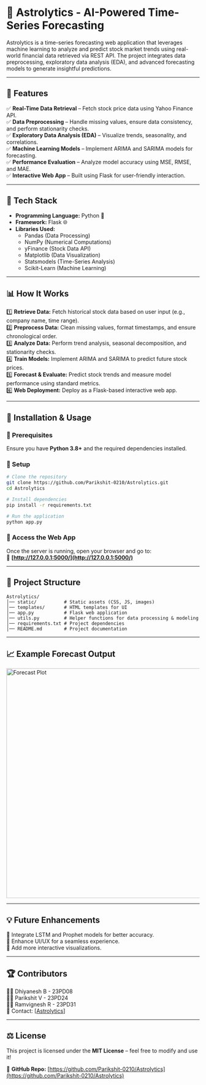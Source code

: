 # 🚀 Astrolytics - AI-Powered Time-Series Forecasting

Astrolytics is a time-series forecasting web application that leverages machine learning to analyze and predict stock market trends using real-world financial data retrieved via REST API. The project integrates data preprocessing, exploratory data analysis (EDA), and advanced forecasting models to generate insightful predictions.

---

## 🌟 Features

✅ **Real-Time Data Retrieval** – Fetch stock price data using Yahoo Finance API.\
✅ **Data Preprocessing** – Handle missing values, ensure data consistency, and perform stationarity checks.\
✅ **Exploratory Data Analysis (EDA)** – Visualize trends, seasonality, and correlations.\
✅ **Machine Learning Models** – Implement ARIMA and SARIMA models for forecasting.\
✅ **Performance Evaluation** – Analyze model accuracy using MSE, RMSE, and MAE.\
✅ **Interactive Web App** – Built using Flask for user-friendly interaction.

---

## 🔧 Tech Stack

- **Programming Language:** Python 🐍
- **Framework:** Flask 🌐
- **Libraries Used:**
  - Pandas (Data Processing)
  - NumPy (Numerical Computations)
  - yFinance (Stock Data API)
  - Matplotlib (Data Visualization)
  - Statsmodels (Time-Series Analysis)
  - Scikit-Learn (Machine Learning)

---

## 📊 How It Works

1️⃣ **Retrieve Data:** Fetch historical stock data based on user input (e.g., company name, time range).\
2️⃣ **Preprocess Data:** Clean missing values, format timestamps, and ensure chronological order.\
3️⃣ **Analyze Data:** Perform trend analysis, seasonal decomposition, and stationarity checks.\
4️⃣ **Train Models:** Implement ARIMA and SARIMA to predict future stock prices.\
5️⃣ **Forecast & Evaluate:** Predict stock trends and measure model performance using standard metrics.\
6️⃣ **Web Deployment:** Deploy as a Flask-based interactive web app.

---

## 🚀 Installation & Usage

### 🔹 Prerequisites

Ensure you have **Python 3.8+** and the required dependencies installed.

### 🔹 Setup

```bash
# Clone the repository
git clone https://github.com/Parikshit-0210/Astrolytics.git
cd Astrolytics

# Install dependencies
pip install -r requirements.txt

# Run the application
python app.py
```

### 🔹 Access the Web App

Once the server is running, open your browser and go to:\
🔗 **[http://127.0.0.1:5000/](http://127.0.0.1:5000/)**

---

## 📌 Project Structure

```
Astrolytics/
│── static/          # Static assets (CSS, JS, images)
│── templates/       # HTML templates for UI
│── app.py           # Flask web application
│── utils.py         # Helper functions for data processing & modeling
│── requirements.txt # Project dependencies
│── README.md        # Project documentation
```

---

## 📈 Example Forecast Output

<img src="{{ url_for('static', filename='plot_forecast.png') }}" alt="Forecast Plot" width="600">

---

## 💡 Future Enhancements

🔹 Integrate LSTM and Prophet models for better accuracy.\
🔹 Enhance UI/UX for a seamless experience.\
🔹 Add more interactive visualizations.

---

## 🏆 Contributors

👨‍💻 Dhiyanesh B - 23PD08\
👨‍💻 Parikshit V - 23PD24\
👨‍💻 Ramvignesh R - 23PD31\
📧 Contact: [[Astrolytics](mailto\:23pd24@psgtech.ac.in)]

---

## ⚖️ License

This project is licensed under the **MIT License** – feel free to modify and use it!

🔗 **GitHub Repo:** [https://github.com/Parikshit-0210/Astrolytics](https://github.com/Parikshit-0210/Astrolytics)
